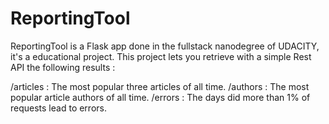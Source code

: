 # ReportingTool

ReportingTool is a Flask app done in the fullstack nanodegree of UDACITY, it's a educational project. This project lets you retrieve with a simple Rest API the following results :

/articles : The most popular three articles of all time. /authors : The most popular article authors of all time. /errors :	The days did more than 1% of requests lead to errors.